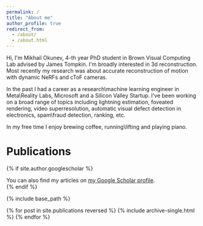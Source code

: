 ```yaml
---
permalink: /
title: "About me"
author_profile: true
redirect_from: 
  - /about/
  - /about.html
---
```


Hi, I'm Mikhail Okunev, 4-th year PhD student in Brown Visual Computing Lab advised by James Tompkin. I'm broadly interested in 3d reconstruction. Most recently my research was about accurate reconstruction of motion with dynamic NeRFs and cToF cameras.

In the past I had a career as a research\machine learning engineer in Meta\Reality Labs, Microsoft and a Silicon Valley Startup. I've been working on a broad range of topics including lightning estimation, foveated rendering, video superresolution, automatic visual defect detection in electronics, spam\fraud detection, ranking, etc.

In my free time I enjoy brewing coffee, running\lifting and playing piano.

# Publications

{% if site.author.googlescholar %}
  <div class="wordwrap">You can also find my articles on <a href="{{site.author.googlescholar}}">my Google Scholar profile</a>.</div>
{% endif %}

{% include base_path %}

{% for post in site.publications reversed %}
  {% include archive-single.html %}
{% endfor %}